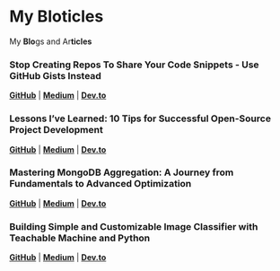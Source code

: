 # My Bloticles
My **Blo**gs and Ar**ticles**

### Stop Creating Repos To Share Your Code Snippets - Use GitHub Gists Instead
[**GitHub**](https://gist.github.com/MeqdadDev/b4f9b2987d3f34da00a3a416660b8918) | [**Medium**](https://medium.com/@meqdad.dev/stop-creating-repos-to-share-your-code-snippets-use-github-gists-instead-1708b3bd27dd) | [**Dev.to**](https://dev.to/meqdad_dev/stop-creating-repos-to-share-your-code-snippets-use-github-gists-instead-4j5c)

### Lessons I’ve Learned: 10 Tips for Successful Open-Source Project Development
[**GitHub**](https://gist.github.com/MeqdadDev/92f70ac7227bc4d4689142006d81d78d) | [**Medium**](https://medium.com/@meqdad.dev/lessons-ive-learned-10-tips-for-successful-open-source-project-development-38a166fa0a13) | [**Dev.to**](https://dev.to/meqdad_dev/lessons-ive-learned-10-tips-for-successful-open-source-project-development-5dl9)

### Mastering MongoDB Aggregation: A Journey from Fundamentals to Advanced Optimization
[**GitHub**](https://gist.github.com/MeqdadDev/7f17bce88cedd71136ec14428b4f1845) | [**Medium**](https://medium.com/@meqdad.dev/mastering-mongodb-aggregation-a-journey-from-fundamentals-to-advanced-optimization-a1be02e816a0) | [**Dev.to**](https://dev.to/meqdad_dev/mastering-mongodb-aggregation-a-journey-from-fundamentals-to-advanced-optimization-2eji)

### Building Simple and Customizable Image Classifier with Teachable Machine and Python
[**GitHub**](https://github.com/MeqdadDev/image-classifier-using-python-article) | [**Medium**](https://medium.com/@meqdad.dev/building-simple-and-customizable-image-classifier-with-teachable-machine-and-python-30d50169d638) | [**Dev.to**](https://dev.to/meqdad_dev/building-simple-and-customizable-image-classifier-with-teachable-machine-and-python-4jim)

